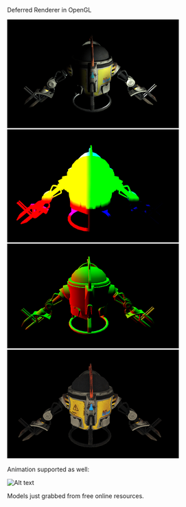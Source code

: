 
Deferred Renderer in OpenGL


![Alt text](/Images/full.png?raw=true "Full Color") ![Alt text](/Images/position.png?raw=true "Pos Color") ![Alt text](/Images/normal.png?raw=true "Normals") ![Alt text](/Images/color.png?raw=true "Diffuse")


Animation supported as well:

![Alt text](/Images/fan.gif?raw=true "I'm a FAN of this ;)")

Models just grabbed from free online resources.